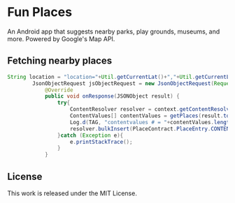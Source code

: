 # Fun Places
An Android app that suggests nearby parks, play grounds, museums, and more. Powered by Google's Map API.

## Fetching nearby places
```Java
String location = "location="+Util.getCurrentLat()+","+Util.getCurrentLon();
        JsonObjectRequest jsObjectRequest = new JsonObjectRequest(Request.Method.GET, url, null, new Response.Listener<JSONObject>() {
            @Override
            public void onResponse(JSONObject result) {
                try{
                    ContentResolver resolver = context.getContentResolver();
                    ContentValues[] contentValues = getPlaces(result.toString(), placeType);
                    Log.d(TAG, "contentvalues # = "+contentValues.length);
                    resolver.bulkInsert(PlaceContract.PlaceEntry.CONTENT_URI, contentValues);
                }catch (Exception e){
                    e.printStackTrace();
                }
            }
```
## License
This work is released under the MIT License. 
